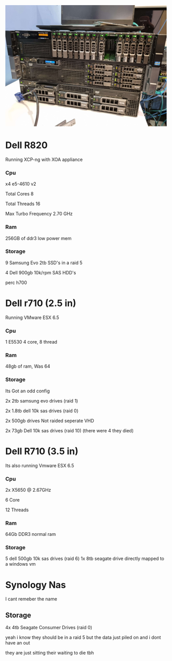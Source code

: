 ![](./images/servers.jpg)
# Dell R820

 Running XCP-ng with XOA appliance
### Cpu
x4 e5-4610 v2

Total Cores
8

Total Threads
16

Max Turbo Frequency
2.70 GHz

### Ram

256GB of ddr3 low power mem


### Storage
9 Samsung Evo 2tb SSD's in a raid 5

4 Dell 900gb 10k/rpm SAS HDD's

perc h700

# Dell r710 (2.5 in)
Running VMware ESX 6.5

### Cpu
1 E5530 4 core, 8 thread
### Ram
48gb of ram, Was 64

### Storage
Its Got an odd config

2x 2tb samsung evo drives (raid 1)

2x 1.8tb dell 10k sas drives (raid 0)

2x 500gb drives Not raided seperate VHD

2x 73gb Dell 10k sas drives (raid 10) (there were 4 they died)

# Dell R710 (3.5 in)
Its also running Vmware ESX 6.5

### Cpu
2x X5650 @ 2.67GHz

6 Core

12 Threads
### Ram
64Gb DDR3 normal ram
### Storage
5 dell 500gb 10k sas drives (raid 6)
1x 8tb seagate drive directly mapped to a windows vm

# Synology Nas
I cant remeber the name
## Storage
4x 4tb Seagate Consumer Drives (raid 0)

yeah i know they should be in a raid 5 but the data just piled on and i dont have an out

they are just sitting their waiting to die tbh